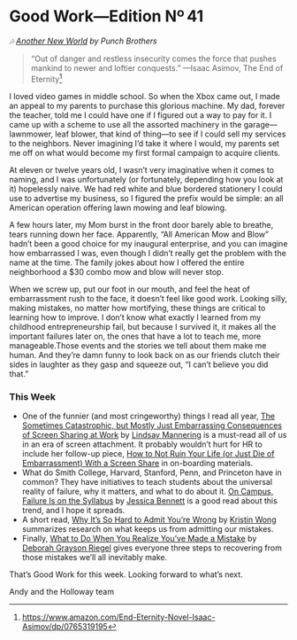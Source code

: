 # Good Work—Edition Nº 41

*🎶
[Another New World](https://open.spotify.com/track/2OWfdex8Sx9e6RqUeFfUKW?si=kum-gpZnRTC-Ba1RC_Uk6Q) by
Punch Brothers*

> “Out of danger and restless insecurity comes the force that pushes mankind to newer and
loftier conquests.”
—Isaac Asimov, The End of Eternity[^1]

I loved video games in middle school.
So when the Xbox came out, I made an appeal to my parents to purchase this glorious
machine. My dad, forever the teacher, told me I could have one if I figured out a way to
pay for it. I came up with a scheme to use all the assorted machinery in the
garage—lawnmower, leaf blower, that kind of thing—to see if I could sell my services to
the neighbors.
Never imagining I’d take it where I would, my parents set me off on what would become my
first formal campaign to acquire clients.

At eleven or twelve years old, I wasn’t very imaginative when it comes to naming, and I
was unfortunately (or fortunately, depending how you look at it) hopelessly naive.
We had red white and blue bordered stationery I could use to advertise my business, so I
figured the prefix would be simple:
an all American operation offering lawn mowing and leaf blowing.

A few hours later, my Mom burst in the front door barely able to breathe, tears running
down her face.
Apparently, “All American Mow and Blow” hadn’t been a good choice for my inaugural
enterprise, and you can imagine how embarrassed I was, even though I didn’t really get the
problem with the name at the time.
The family jokes about how I offered the entire neighborhood a $30 combo mow and blow will
never stop.

When we screw up, put our foot in our mouth, and feel the heat of embarrassment rush to
the face, it doesn’t feel like good work.
Looking silly, making mistakes, no matter how mortifying, these things are critical to
learning how to improve.
I don’t know what exactly I learned from my childhood entrepreneurship fail, but because I
survived it, it makes all the important failures later on, the ones that have a lot to
teach me, more manageable.Those events and the stories we tell about them make me human.
And they’re damn funny to look back on as our friends clutch their sides in laughter as
they gasp and squeeze out, “I can’t believe you did that.”

### This Week

- One of the funnier (and most cringeworthy) things I read all year,
  [The Sometimes Catastrophic, but Mostly Just Embarrassing Consequences of Screen Sharing at Work](https://www.nytimes.com/2019/03/21/style/screen-share-disasters.html)
  by [Lindsay Mannering](https://www.linkedin.com/in/lindsay-mannering-7754483/) is a
  must-read all of us in an era of screen attachment.
  It probably wouldn’t hurt for HR to include her follow-up piece,
  [How to Not Ruin Your Life (or Just Die of Embarrassment) With a Screen Share](https://www.nytimes.com/2019/03/21/style/screen-share-privacy-tips.html)
  in on-boarding materials.
- What do Smith College, Harvard, Stanford, Penn, and Princeton have in common?
  They have initiatives to teach students about the universal reality of failure, why it
  matters, and what to do about it.
  [On Campus, Failure Is on the Syllabus](https://www.nytimes.com/2017/06/24/fashion/fear-of-failure.html)
  by [Jessica Bennett](https://www.linkedin.com/in/jess7bennett/) is a good read about this
  trend, and I hope it spreads.
- A short read,
  [Why It’s So Hard to Admit You’re Wrong](https://www.nytimes.com/2017/05/22/smarter-living/why-its-so-hard-to-admit-youre-wrong.html)
  by [Kristin Wong](https://twitter.com/thewildwong) summarizes research on what keeps us from
  admitting our mistakes.
- Finally,
  [What to Do When You Realize You’ve Made a Mistake](https://hbr.org/2019/02/what-to-do-when-you-realize-youve-made-a-mistake)
  by [Deborah Grayson Riegel](https://www.linkedin.com/in/deborahgraysonriegel/) gives
  everyone three steps to recovering from those mistakes we’ll all inevitably make.

That’s Good Work for this week.
Looking forward to what’s next.

Andy and the Holloway team

[^1]: <https://www.amazon.com/End-Eternity-Novel-Isaac-Asimov/dp/0765319195>
